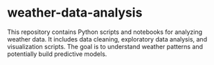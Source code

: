 # weather-data-analysis
This repository contains Python scripts and notebooks for analyzing weather data. It includes data cleaning, exploratory data analysis, and visualization scripts. The goal is to understand weather patterns and potentially build predictive models.
